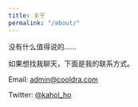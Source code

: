 ```yaml
---
title: 关于
permalink: "/about/"
---
```

没有什么值得说的……

如果想找我聊天，下面是我的联系方式。

Email: [admin@cooldra.com](mailto:admin@cooldra.com)

Twitter: [@kahol_ho](https://twiitter.com/kahol_ho)